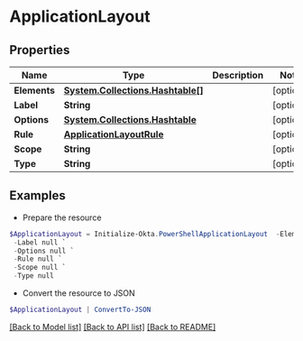 # ApplicationLayout
## Properties

Name | Type | Description | Notes
------------ | ------------- | ------------- | -------------
**Elements** | [**System.Collections.Hashtable[]**](Map.md) |  | [optional] 
**Label** | **String** |  | [optional] 
**Options** | [**System.Collections.Hashtable**](AnyType.md) |  | [optional] 
**Rule** | [**ApplicationLayoutRule**](ApplicationLayoutRule.md) |  | [optional] 
**Scope** | **String** |  | [optional] 
**Type** | **String** |  | [optional] 

## Examples

- Prepare the resource
```powershell
$ApplicationLayout = Initialize-Okta.PowerShellApplicationLayout  -Elements null `
 -Label null `
 -Options null `
 -Rule null `
 -Scope null `
 -Type null
```

- Convert the resource to JSON
```powershell
$ApplicationLayout | ConvertTo-JSON
```

[[Back to Model list]](../README.md#documentation-for-models) [[Back to API list]](../README.md#documentation-for-api-endpoints) [[Back to README]](../README.md)

